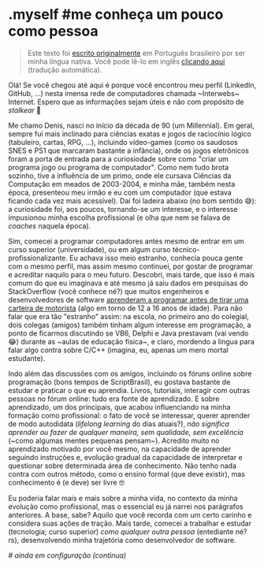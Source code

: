 # .myself #me conheça um pouco como pessoa

> Este texto foi [escrito originalmente](https://denis-dbm.github.io/) em Português brasileiro por ser minha língua nativa. Você pode lê-lo em inglês [clicando aqui](https://denis--dbm-github-io.translate.goog/?_x_tr_sl=pt&_x_tr_tl=en&_x_tr_hl=pt-BR&_x_tr_pto=wapp) (tradução automática).

Olá! Se você chegou até aqui é porque você encontrou meu perfil (LinkedIn, GitHub, ...) nesta imensa rede de computadores chamada ~Interwebs~ Internet. Espero que as informações sejam úteis e não com propósito de _stalkear_ 🫠

Me chamo Denis, nasci no início da década de 90 (um Millennial). Em geral, sempre fui mais inclinado para ciências exatas e jogos de raciocínio lógico (tabuleiro, cartas, RPG, ...), incluindo vídeo-games (como os saudosos SNES e PS1 que marcaram bastante a infância), onde os jogos eletrônicos foram a porta de entrada para a curiosiodade sobre como "criar um programa jogo ou programa de computador". Como nem tudo brota sozinho, tive a influência de um primo, onde ele cursava Ciências da Computação em meados de 2003-2004, e minha mãe, também nesta época, presenteou meu irmão e eu com um computador (que estava ficando cada vez mais acessível). Daí foi ladeira abaixo (no bom sentido 😅): a curiosidade foi, aos poucos, tornando-se um interesse, e o interesse impusionou minha escolha profissional (e olha que nem se falava de _coaches_ naquela época).

Sim, comecei a programar computadores antes mesmo de entrar em um curso superior (universidade), ou em algum curso técnico-profissionalizante. Eu achava isso meio estranho, conhecia pouca gente com o mesmo perfil, mas assim mesmo continuei, por gostar de programar e acreditar naquilo para o meu futuro. Descobri, mais tarde, que isso é mais comum do que eu imaginava e até mesmo já saiu dados em pesquisas do StackOverflow (você conhece né?) que muitos engenheiros e desenvolvedores de software [aprenderam a programar antes de tirar uma carteira de motorista](https://survey.stackoverflow.co/2020#developer-profile-writing-that-first-line-of-code) (algo em torno de 12 a 16 anos de idade). Para não falar que era tão "estranho" assim: na escola, no primeiro ano do colegial, dois colegas (amigos) também tinham algum interesse em programação, a ponto de ficarmos discutindo se VB6, Delphi e Java prestavam (vai vendo 😂) durante as ~aulas de educação física~, e claro, mordendo a língua para falar algo contra sobre C/C++ (imagina, eu, apenas um mero mortal estudante).

Indo além das discussões com os amigos, incluindo os fóruns online sobre programação (bons tempos de ScriptBrasil), eu gostava bastante de estudar e praticar o que eu aprendia. Livros, tutoriais, interagir com outras pessoas no fórum online: tudo era fonte de aprendizado. E sobre aprendizado, um dos principais, que acabou influenciando na minha formação como profissional: o fato de você se interessar, querer aprender de modo autodidata (_lifelong learning_ do dias atuais?), _não significa aprender ou fazer de qualquer maneira, sem qualidade, sem excelência_ (~como algumas mentes pequenas pensam~). Acredito muito no aprendizado motivado por você mesmo, na capacidade de aprender seguindo instruções e, evolução gradual da capacidade de interpretar e questionar sobre determinada área de conhecimento. Não tenho nada contra com outros método, como o ensino formal (que deve existir), mas conhecimento é (e deve) ser livre 🤓

Eu poderia falar mais e mais sobre a minha vida, no contexto da minha evolução como profissional, mas o essencial eu já narrei nos parágrafos anteriores. A base, sabe? Aquilo que você recorda com um certo carinho e considera suas ações de tração. Mais tarde, comecei a trabalhar e estudar (tecnologia; curso superior) _como qualquer outra pessoa_ (entediante né? rs), desenvolvendo minha trajetória como desenvolvedor de software.

_# ainda em configuração (continua)_
